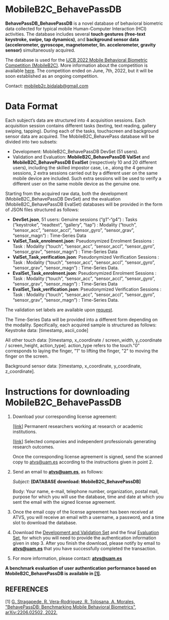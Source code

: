 # MobileB2C_BehavePassDB

**BehavePassDB_BehavePassDB** is a novel database of behavioral biometric data collected for typical mobile Human-Computer Interaction (HCI) activities. The database includes several **touch gestures (free-text keystroke, swipe, tap dynamics)**, and **background sensor data (accelerometer, gyroscope, magnetometer, lin. accelerometer, gravity sensor)** simultaneously acquired.

The database is used for the [IJCB 2022 Mobile Behavioral Biometric Competition (MobileB2C)](http://www.ijcb2022.org/#/competitions). More information about the competition is available [here](https://sites.google.com/view/mobileb2c/). The competition ended on June, 7th, 2022, but it will be soon established as an ongoing competition.

Contact: [mobileb2c.bidalab@gmail.com](mailto:mobileb2c.bidalab@gmail.com)

# **Data Format**

Each subject’s data are structured into 4 acquisition sessions. Each acquisition session contains different tasks (texting, text reading, gallery swiping, tapping). During each of the tasks, touchscreen and background sensor data are acquired.
The MobileB2C_BehavePass database will be divided into two subsets:
- Development: MobileB2C_BehavePassDB DevSet (51 users).
- Validation and Evaluation: **MobileB2C_BehavePassDB ValSet** and **MobileB2C_BehavePassDB EvalSet** (respectively 10 and 20 different users), including the skilled impostor case, i.e., along the 4 genuine sessions, 2 extra sessions carried out by a different user on the same mobile device are included. Such extra sessions will be used to verify a different user on the same mobile device as the genuine one.
 
Starting from the acquired raw data, both the development (MobileB2C_BehavePassDB DevSet) and the evaluation (MobileB2C_BehavePassDB EvalSet) databases will be provided in the form of JSON files structured as follows:
- **DevSet.json**, 51 users: Genuine sessions (“g1”-“g4”) : Tasks (“keystroke”, “readtext”, “gallery”, “tap”) : Modality (“touch”, “sensor_acc”, “sensor_accl”, “sensor_gyro”, “sensor_grav”, “sensor_magn”) : Time-Series Data
- **ValSet_Task_enrolment.json**: Pseudonymized Enrolment Sessions : Task : Modality (“touch”, “sensor_acc”, “sensor_accl”, “sensor_gyro”, “sensor_grav”, “sensor_magn”)  : Time-Series Data
- **ValSet_Task_verification.json**: Pseudonymized Verification Sessions : Task : Modality (“touch”, “sensor_acc”, “sensor_accl”, “sensor_gyro”, “sensor_grav”, “sensor_magn”)  : Time-Series Data. 
- **EvalSet_Task_enrolment.json**: Pseudonymized Enrolment Sessions : Task : Modality (“touch”, “sensor_acc”, “sensor_accl”, “sensor_gyro”, “sensor_grav”, “sensor_magn”)  : Time-Series Data
- **EvalSet_Task_verification.json**: Pseudonymized Verification Sessions : Task : Modality (“touch”, “sensor_acc”, “sensor_accl”, “sensor_gyro”, “sensor_grav”, “sensor_magn”)  : Time-Series Data. 

The validation set labels are available upon [request](mailto:mobileb2c.bidalab@gmail.com).

The Time-Series Data will be provided into a different form depending on the modality. Specifically, each acquired sample is structured as follows:
Keystroke data: \[timestamp, ascii_code\]

All other touch data: \[timestamp, x_coordinate / screen_width, y_coordinate / screen_height, action_type\]. action_type refers to the touch."0" corresponds to laying the finger, "1" to lifting the finger, "2" to moving the finger on the screen.

Background sensor data: \[timestamp, x_coordinate, y_coordinate, z_coordinate\]. 


# **Instructions for downloading MobileB2C_BehavePassDB**

1. Download your corresponding license agreement:

    [[link](http://atvs.ii.uam.es/atvs/licenses/MobileB2C_BehavePassDB_License.pdf)] Permanent researchers working at research or academic institutions.
    
    
    [[link](http://atvs.ii.uam.es/atvs/licenses/MobileB2C_Evaluation_License_ONLY_MobileB2C2022.pdf)] Selected companies and independent professionals generating research outcomes.
   

    Once the corresponding license agreement is signed, send the scanned copy to atvs@uam.es according to the instructions given in point 2.

2. Send an email to [**atvs@uam.es**](mailto:atvs@uam.es), as follows:

    _Subject:_ **[DATABASE download: MobileB2C_BehavePassDB]**

    Body: Your name, e-mail, telephone number, organization, postal mail, purpose for which you will use the database, time and date at which you sent the email with the signed license agreement.

1. Once the email copy of the license agreement has been received at ATVS, you will receive an email with a username, a password, and a time slot to download the database.
2. Download the [Development and Validation Set](http://atvs.ii.uam.es/atvs/intranet/free_DB/MobileB2C_BehavePassDB) and the final [Evaluation Set](http://atvs.ii.uam.es/atvs/intranet/free_DB/MobileB2C_BehavePassDB_EvalSet), for which you will need to provide the authentication information given in step 3. After you finish the download, please notify by email to [**atvs@uam.es**](mailto:atvs@uam.es) that you have successfully completed the transaction.
3. For more information, please contact: [**atvs@uam.es**](mailto:atvs@uam.es)



**A benchmark evaluation of user authentication performance based on MobileB2C_BehavePassDB is available in [\[1\]](https://arxiv.org/abs/2206.02502).**


## **REFERENCES**

\[1\] [G. Stragapede, R. Vera-Rodriguez, R. Tolosana, A. Morales, "BehavePassDB: Benchmarking Mobile Behavioral Biometrics", arXiv:2206.02502, 2022.](https://arxiv.org/abs/2206.02502)


